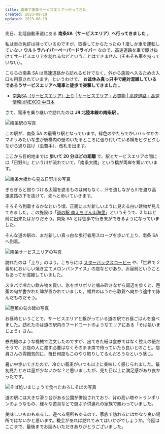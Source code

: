 ```yaml
---
title: 電車で南条サービスエリアへ行ってきた
created: 2023-08-19
updated: 2023-08-19
---
```


先日、北陸自動車道にある **南条SA（サービスエリア）へ行ってきました** 。

私は車の免許は持っているのですが、取得してからたったの 1 度しか車を運転していない **ウルトラハイパーペーパードライバー** なので、高速道路を車で駆け抜けてサービスエリアを訪れるなどということはできません（そもそも車を持っていない）。

こちらの南条 SA は高速道路から訪れるだけでなく、外から施設へ入るための入口も用意されています。というわけで、 **お盆休み真っ只中で絶対混雑しているであろうサービスエリアへ電車と徒歩で突撃してきました** 。

- [南条SA（サービスエリア）上り | サービスエリア・お買物 | 高速道路・高速情報はNEXCO 中日本](https://sapa.c-nexco.co.jp/sapa?sapainfoid=90)

さて、電車を乗り継いで訪れたのは **JR 北陸本線の南条駅** 。

![南条駅の写真](39d8dda5-8de3-4690-ef51-5fecb67d9c00)

この駅が、南条 SA の最寄り駅となっています。緑色のやたらでかいバッタかカマキリみたいな虫が駅構内の壁のいたるところに張り付いている横をビクビクしながら通り抜け（虫苦手）、改札を出ます。

ここから目的地までは **歩いて 20 分ほどの距離** で、駅とサービスエリアの間には「日野川」という川が流れていて、「南条大橋」という橋が両岸を繋いでいます。

![南条大橋から見る日野川の写真](0fd41688-2e3b-4a3a-79aa-f2d818053a00)

ぎらぎらと照りつける太陽を遮るものは何もなく、汗を流しながら川を渡り高速道路の下を抜けて、先へと歩いていきます。

そろそろ到着するかなという頃、正面にまだ新しいように見える白い建物が見えてきました。この施設は「[道の駅 南えちぜん山海里](https://kineno-nanjo.com/)」というそうで、2 年ほど前に出来たばかりだそう。南条 SA とは徒歩で行き来ができるようになっていました。

そんな道の駅の、まだ新しい真っ白な歩行者用スロープを歩いて上り、南条 SA へ到着。

![南条サービスエリアの写真](2da4c95f-f1a9-4160-66e2-49cbdcb39700)

訪れたのは「上り」のほう。こちらには [スターバックスコーヒー](https://store.starbucks.co.jp/detail-937/) や、「世界で 2 番めにおいしい焼き立てメロンパンアイス」の店などがあり、お昼前ということもあってか混雑していました。

スタバで冷たい飲み物を買い、氷をボリボリと噛み砕きながら周辺を歩くと、芭蕉の句が書かれた碑が置かれていました。福井のほうから敦賀へ向かう途中で詠んだものだそう。

![芭蕉の句の碑の写真](086930da-009c-4459-096c-e36fdb576a00)

お昼時ということで、サービスエリアと繋がっている道の駅でお昼ごはんを食べました。訪れたのは道の駅内のフードコートのようなエリアにある「そば処いまじょう」さん。

券売機のような機械で注文したのですが、出てきた紙は食券ではなく控えの紙だそうで、お店の人に渡す必要はなくそのまま席で待っていたら良いとのこと。店員さんの雰囲気的に、毎日何度もこのやり取りしてるんだろうなという感じ。

暑い中歩いてきたので、冷たい蕎麦がいつも以上に美味しく感じられました。最初見たときは量が少ないかな？と思いましたが、見た目以上に満足感があり良かったです。

![そば処いまじょうで食べたおろしそばの写真](fa09da83-45e1-45dc-f687-42340133df00)

道の駅には大きな滑り台がある公園が併設されており、背の高い塔やトランポリンのようなもの、様々な遊具などで遊ぶ子供連れの家族で賑わっていました。

美味しいものもあるし、遊べる場所もあるので、家族で訪れるにはかなり良い場所ではないかと思います。機会があれば訪れてみてはいかがでしょうか。今回はここまで、最後までお読みいただきありがとうございました。
